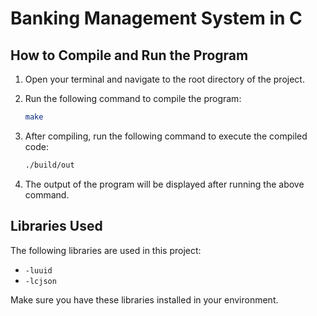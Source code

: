 # Banking Management System in C

## How to Compile and Run the Program

1. Open your terminal and navigate to the root directory of the project.

2. Run the following command to compile the program:

   ```bash
   make
   ```

3. After compiling, run the following command to execute the compiled code:

   ```bash
   ./build/out
   ```

4. The output of the program will be displayed after running the above command.

## Libraries Used

The following libraries are used in this project:

- `-luuid`
- `-lcjson`

Make sure you have these libraries installed in your environment.
